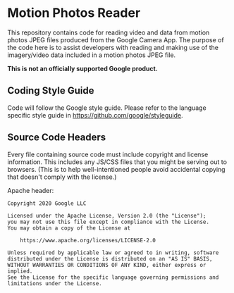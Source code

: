 # Motion Photos Reader

This repository contains code for reading video and data from motion photos 
JPEG files produced from the Google Camera App. The purpose of the code here is
to assist developers with reading and making use of the imagery/video data
included in a motion photos JPEG file.

**This is not an officially supported Google product.**

## Coding Style Guide

Code will follow the Google style guide. Please refer to the language specific
style guide in https://github.com/google/styleguide.

## Source Code Headers

Every file containing source code must include copyright and license
information. This includes any JS/CSS files that you might be serving out to
browsers. (This is to help well-intentioned people avoid accidental copying that
doesn't comply with the license.)

Apache header:

    Copyright 2020 Google LLC

    Licensed under the Apache License, Version 2.0 (the "License");
    you may not use this file except in compliance with the License.
    You may obtain a copy of the License at

        https://www.apache.org/licenses/LICENSE-2.0

    Unless required by applicable law or agreed to in writing, software
    distributed under the License is distributed on an "AS IS" BASIS,
    WITHOUT WARRANTIES OR CONDITIONS OF ANY KIND, either express or implied.
    See the License for the specific language governing permissions and
    limitations under the License.
